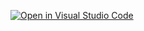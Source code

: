 [![Open in Visual Studio Code](https://open.vscode.dev/badges/open-in-vscode.svg)](https://open.vscode.dev/gbelardelli/tutorials.git)